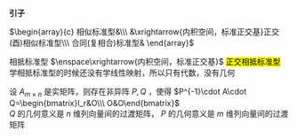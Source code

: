 **引子**  
  
 $\begin{array}{c}  
相似标准型&\\\  
&\xrightarrow{内积空间，标准正交基}正交(酉)相似标准型\\\  
合同(复相合)标准型&  
\end{array}$  
  
相抵标准型 $\enspace\xrightarrow{内积空间，标准正交基}$ <mark>正交相抵标准型</mark>  
学相抵标准型的时候还没有学线性映射，所以只有代数，没有几何  
  
设 $A_{m\times n}$ 是实矩阵，则存在非异阵 $P,Q$ ，使得 $P^{-1}\cdot A\cdot Q=\begin{bmatrix}I_r&O\\\ O&O\end{bmatrix}$  
 $Q$ 的几何意义是 $n$ 维列向量间的过渡矩阵， $P$ 的几何意义是 $m$ 维列向量间的过渡矩阵  
